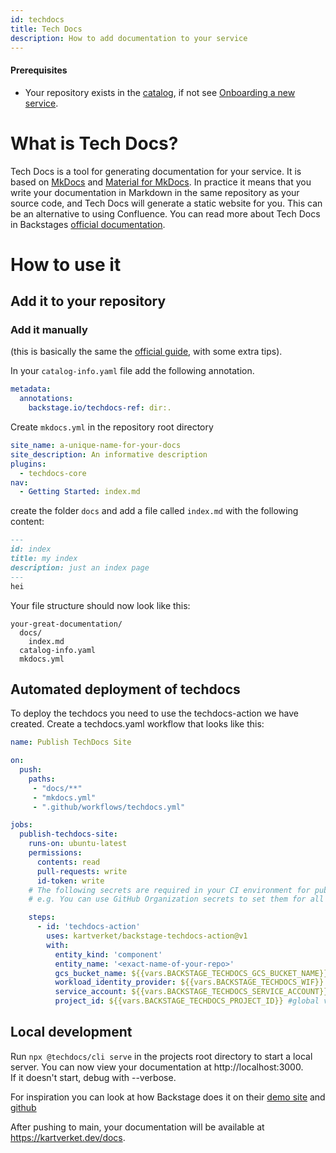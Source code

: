 ```yaml
---
id: techdocs
title: Tech Docs
description: How to add documentation to your service
---
```


####  Prerequisites
- Your repository exists in the [catalog](/catalog), if not see [Onboarding a new service](/docs/default/component/backstage/getting-started/using-the-catalog/).
# What is Tech Docs?

Tech Docs is a tool for generating documentation for your service. It is based on [MkDocs](https://www.mkdocs.org/) and [Material for MkDocs](https://squidfunk.github.io/mkdocs-material/).
In practice it means that you write your documentation in Markdown in the same repository as your source code, and Tech Docs will generate a static website for you. This can be an alternative to using Confluence.
You can read more about Tech Docs in Backstages [official documentation](https://backstage.io/docs/features/techdocs/).

# How to use it
 
## Add it to your repository

### Add it manually
(this is basically the same the [official guide](https://backstage.io/docs/features/techdocs/creating-and-publishing), with some extra tips).

In your `catalog-info.yaml` file add the following annotation.
```yaml
metadata:
  annotations:
    backstage.io/techdocs-ref: dir:.
```

Create `mkdocs.yml` in the repository root directory
```yaml
site_name: a-unique-name-for-your-docs
site_description: An informative description
plugins:
  - techdocs-core
nav:
  - Getting Started: index.md
```

create the folder `docs` and add a file called `index.md` with the following content:
```markdown
---
id: index
title: my index
description: just an index page
---
hei
```

Your file structure should now look like this:
```
your-great-documentation/
  docs/
    index.md
  catalog-info.yaml
  mkdocs.yml
```

## Automated deployment of techdocs
To deploy the techdocs you need to use the techdocs-action we have created.
Create a techdocs.yaml workflow that looks like this:
```yaml
name: Publish TechDocs Site

on:
  push:
    paths:
     - "docs/**"
     - "mkdocs.yml"
     - ".github/workflows/techdocs.yml"

jobs:
  publish-techdocs-site:
    runs-on: ubuntu-latest
    permissions:
      contents: read
      pull-requests: write
      id-token: write
    # The following secrets are required in your CI environment for publishing files to AWS S3.
    # e.g. You can use GitHub Organization secrets to set them for all existing and new repositories.

    steps:
      - id: 'techdocs-action'
        uses: kartverket/backstage-techdocs-action@v1
        with:
          entity_kind: 'component'
          entity_name: '<exact-name-of-your-repo>'
          gcs_bucket_name: ${{vars.BACKSTAGE_TECHDOCS_GCS_BUCKET_NAME}}  #global variable
          workload_identity_provider: ${{vars.BACKSTAGE_TECHDOCS_WIF}} #global variable
          service_account: ${{vars.BACKSTAGE_TECHDOCS_SERVICE_ACCOUNT}} #global variable
          project_id: ${{vars.BACKSTAGE_TECHDOCS_PROJECT_ID}} #global variable

```
## Local development

Run `npx @techdocs/cli serve` in the projects root directory to start a local server. You can now view your documentation at http://localhost:3000.  
If it doesn't start, debug with --verbose.

For inspiration you can look at how Backstage does it on their [demo site](https://demo.backstage.io/docs/default/component/backstage) and [github](https://github.com/backstage/backstage/blob/master/mkdocs.yml)

After pushing to main, your documentation will be available at https://kartverket.dev/docs.

